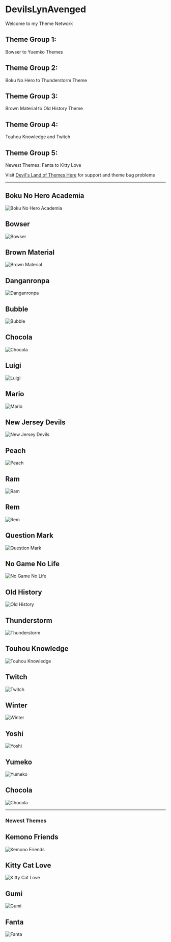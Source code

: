 # DevilsLynAvenged
Welcome to my Theme Network

## Theme Group 1: 
Bowser to Yuemko Themes
## Theme Group 2: 
Boku No Hero to Thunderstorm Theme
## Theme Group 3: 
Brown Material to Old History Theme
## Theme Group 4: 
Touhou Knowledge and Twitch
## Theme Group 5: 
Newest Themes: Fanta to Kitty Love

Visit [Devil's Land of Themes Here](https://discord.gg/CZCbtRq) for support and theme bug problems

---
## Boku No Hero Academia
![Boku No Hero Academia](https://i.imgur.com/CcmFff2.jpg)

## Bowser
![Bowser](https://i.imgur.com/Pxk84dT.png)

## Brown Material
![Brown Material](https://i.imgur.com/5sCd9Cl.png)

## Danganronpa
![Danganronpa](https://i.imgur.com/DyeV9Ri.jpg)

## Bubble
![Bubble](https://i.imgur.com/AimbfEC.png)

## Chocola
![Chocola](https://i.imgur.com/hxuGT3y.png)

## Luigi
![Luigi](https://i.imgur.com/9p62va3.png)

## Mario
![Mario](https://i.imgur.com/DC626HA.png)

## New Jersey Devils
![New Jersey Devils](https://i.imgur.com/mScUSBP.png)

## Peach
![Peach](https://i.imgur.com/Acqc9Gt.png)

## Ram
![Ram](https://i.imgur.com/QBCIKaT.png)

## Rem
![Rem](https://i.imgur.com/wL3tbpD.png)

## Question Mark
![Question Mark](https://i.imgur.com/7NYnOxL.png)

## No Game No Life
![No Game No Life](https://i.imgur.com/QZFJcB6.png)

## Old History
![Old History](https://i.imgur.com/LRBSOGe.png)

## Thunderstorm
![Thunderstorm](https://i.imgur.com/LrgOL3i.png)

## Touhou Knowledge
![Touhou Knowledge](https://i.imgur.com/uDAGZo7.png)

## Twitch
![Twitch](https://i.imgur.com/0T15EOq.png)

## Winter
![Winter](https://i.imgur.com/IXyLw6I.png)

## Yoshi
![Yoshi](https://i.imgur.com/5fzPtwE.png)

## Yumeko
![Yumeko](https://i.imgur.com/3S2yHP8.png)

## Chocola
![Chocola](https://i.imgur.com/98tTNZK.png)

---------------------------------------------------

### Newest Themes

## Kemono Friends
![Kemono Friends](https://i.imgur.com/7MpV8qs.png)

## Kitty Cat Love
![Kitty Cat Love](https://i.imgur.com/axxdxb3.png)

## Gumi
![Gumi](https://i.imgur.com/rJsdnby.png)

## Fanta
![Fanta](https://i.imgur.com/IKYbIZR.png)

